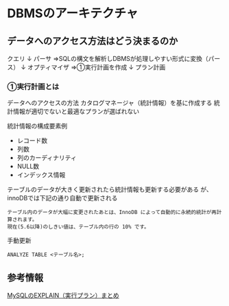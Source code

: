 # DBMSのアーキテクチャ

## データへのアクセス方法はどう決まるのか

クエリ
↓
パーサ ⇒SQLの構文を解析しDBMSが処理しやすい形式に変換（パース）
↓
オプティマイザ ⇒①実行計画を作成
↓
プラン計画

### ①実行計画とは

データへのアクセスの方法
カタログマネージャ（統計情報）を基に作成する
統計情報が適切でないと最適なプランが選ばれない

統計情報の構成要素例
- レコード数
- 列数
- 列のカーディナリティ
- NULL数
- インデックス情報

テーブルのデータが大きく更新されたら統計情報も更新する必要がある
が、innoDBでは下記の通り自動で更新される

```
テーブル内のデータが大幅に変更されたあとは、InnoDB によって自動的に永続的統計が再計算されます。
現在(5.6以降)のしきい値は、テーブル内の行の 10% です。
```

手動更新
```
ANALYZE TABLE <テーブル名>;
```

## 参考情報
[MySQLのEXPLAIN（実行プラン）まとめ](https://qiita.com/tsurumiii/items/0b70f1a1ee0499be2002)